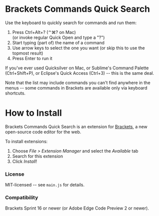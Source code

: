 Brackets Commands Quick Search
==============================
Use the keyboard to quickly search for commands and run them:

1. Press Ctrl+Alt+? (⌃⌘? on Mac)
   <br>(or invoke regular Quick Open and type a "?")
2. Start typing (part of) the name of a command
3. Use arrow keys to select the one you want (or skip this to use the topmost result)
4. Press Enter to run it

If you've ever used Quicksilver on Mac, or Sublime's Command Palette (Ctrl+Shift+P), or Eclipse's Quick Access (Ctrl+3) -- this is the same deal.

Note that the list may include commands you can't find anywhere in the menus -- some commands in Brackets are available only via keyboard shortcuts.


How to Install
==============
Brackets Commands Quick Search is an extension for [Brackets](https://github.com/adobe/brackets/), a new open-source code editor for the web.

To install extensions:

1. Choose _File > Extension Manager_ and select the _Available_ tab
2. Search for this extension
3. Click _Install_!


### License
MIT-licensed -- see `main.js` for details.

### Compatibility
Brackets Sprint 16 or newer (or Adobe Edge Code Preview 2 or newer).